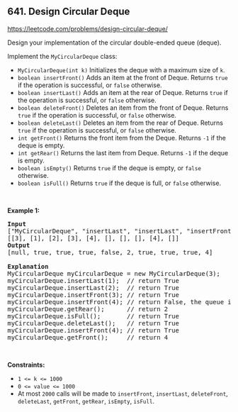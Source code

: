 ## 641. Design Circular Deque

<https://leetcode.com/problems/design-circular-deque/>

<div class="elfjS" data-track-load="description_content"><p>Design your implementation of the circular double-ended queue (deque).</p>

<p>Implement the <code>MyCircularDeque</code> class:</p>

<ul>
 <li><code>MyCircularDeque(int k)</code> Initializes the deque with a maximum size of <code>k</code>.</li>
 <li><code>boolean insertFront()</code> Adds an item at the front of Deque. Returns <code>true</code> if the operation is successful, or <code>false</code> otherwise.</li>
 <li><code>boolean insertLast()</code> Adds an item at the rear of Deque. Returns <code>true</code> if the operation is successful, or <code>false</code> otherwise.</li>
 <li><code>boolean deleteFront()</code> Deletes an item from the front of Deque. Returns <code>true</code> if the operation is successful, or <code>false</code> otherwise.</li>
 <li><code>boolean deleteLast()</code> Deletes an item from the rear of Deque. Returns <code>true</code> if the operation is successful, or <code>false</code> otherwise.</li>
 <li><code>int getFront()</code> Returns the front item from the Deque. Returns <code>-1</code> if the deque is empty.</li>
 <li><code>int getRear()</code> Returns the last item from Deque. Returns <code>-1</code> if the deque is empty.</li>
 <li><code>boolean isEmpty()</code> Returns <code>true</code> if the deque is empty, or <code>false</code> otherwise.</li>
 <li><code>boolean isFull()</code> Returns <code>true</code> if the deque is full, or <code>false</code> otherwise.</li>
</ul>

<p>&nbsp;</p>
<p><strong class="example">Example 1:</strong></p>

<pre><strong>Input</strong>
["MyCircularDeque", "insertLast", "insertLast", "insertFront", "insertFront", "getRear", "isFull", "deleteLast", "insertFront", "getFront"]
[[3], [1], [2], [3], [4], [], [], [], [4], []]
<strong>Output</strong>
[null, true, true, true, false, 2, true, true, true, 4]

<strong>Explanation</strong>
MyCircularDeque myCircularDeque = new MyCircularDeque(3);
myCircularDeque.insertLast(1);  // return True
myCircularDeque.insertLast(2);  // return True
myCircularDeque.insertFront(3); // return True
myCircularDeque.insertFront(4); // return False, the queue is full.
myCircularDeque.getRear();      // return 2
myCircularDeque.isFull();       // return True
myCircularDeque.deleteLast();   // return True
myCircularDeque.insertFront(4); // return True
myCircularDeque.getFront();     // return 4
</pre>

<p>&nbsp;</p>
<p><strong>Constraints:</strong></p>

<ul>
 <li><code>1 &lt;= k &lt;= 1000</code></li>
 <li><code>0 &lt;= value &lt;= 1000</code></li>
 <li>At most <code>2000</code> calls will be made to <code>insertFront</code>, <code>insertLast</code>, <code>deleteFront</code>, <code>deleteLast</code>, <code>getFront</code>, <code>getRear</code>, <code>isEmpty</code>, <code>isFull</code>.</li>
</ul>
</div>
